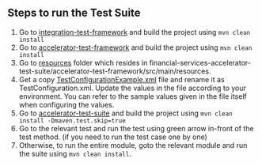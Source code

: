 ## Steps to run the Test Suite

1. Go to [integration-test-framework](..%2Fintegration-test-framework) and build the project using `mvn clean install`
2. Go to [accelerator-test-framework](accelerator-test-framework) and build the project using `mvn clean install`
3. Go to [resources](accelerator-test-framework%2Fsrc%2Fmain%2Fresources) folder which resides in 
financial-services-accelerator-test-suite/accelerator-test-framework/src/main/resources.
4. Get a copy [TestConfigurationExample.xml](accelerator-test-framework%2Fsrc%2Fmain%2Fresources%2FTestConfigurationExample.xml) file 
and rename it as TestConfiguration.xml. Update the values in the file according to your environment.
You can refer to the sample values given in the file itself when configuring the values.
5. Go to [accelerator-test-suite](accelerator-test-suite) and build the project using `mvn clean install -Dmaven.test.skip=true`
6. Go to the relevant test and run the test using green arrow in-front of the test method. (if you need to run the test case one by one)
7. Otherwise, to run the entire module, goto the relevant module and run the suite using `mvn clean install`.